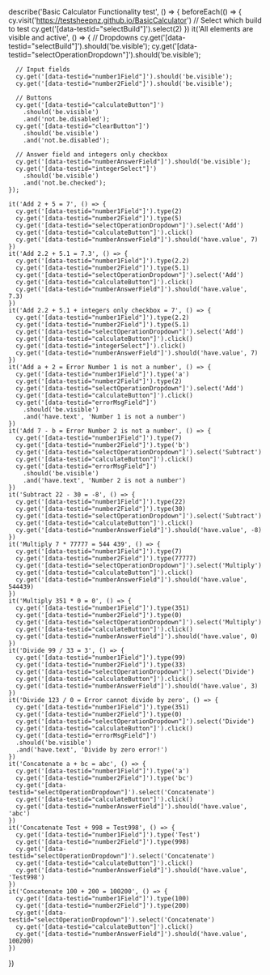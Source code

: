 describe('Basic Calculator Functionality test', () => {
    beforeEach(() => {
      cy.visit('https://testsheepnz.github.io/BasicCalculator')
      // Select which build to test
      cy.get('[data-testid="selectBuild"]').select(2)
    })
    it('All elements are visible and active', () => {
      // Dropdowns
      cy.get('[data-testid="selectBuild"]').should('be.visible');
      cy.get('[data-testid="selectOperationDropdown"]').should('be.visible');
  
      // Input fields
      cy.get('[data-testid="number1Field"]').should('be.visible');
      cy.get('[data-testid="number2Field"]').should('be.visible');
  
      // Buttons
      cy.get('[data-testid="calculateButton"]')
        .should('be.visible')
        .and('not.be.disabled');
      cy.get('[data-testid="clearButton"]')
        .should('be.visible')
        .and('not.be.disabled');
  
      // Answer field and integers only checkbox
      cy.get('[data-testid="numberAnswerField"]').should('be.visible');
      cy.get('[data-testid="integerSelect"]')
        .should('be.visible')
        .and('not.be.checked');
    });
  
    it('Add 2 + 5 = 7', () => {
      cy.get('[data-testid="number1Field"]').type(2)
      cy.get('[data-testid="number2Field"]').type(5)
      cy.get('[data-testid="selectOperationDropdown"]').select('Add')
      cy.get('[data-testid="calculateButton"]').click()
      cy.get('[data-testid="numberAnswerField"]').should('have.value', 7)
    })
    it('Add 2.2 + 5.1 = 7.3', () => {
      cy.get('[data-testid="number1Field"]').type(2.2)
      cy.get('[data-testid="number2Field"]').type(5.1)
      cy.get('[data-testid="selectOperationDropdown"]').select('Add')
      cy.get('[data-testid="calculateButton"]').click()
      cy.get('[data-testid="numberAnswerField"]').should('have.value', 7.3)
    })
    it('Add 2.2 + 5.1 + integers only checkbox = 7', () => {
      cy.get('[data-testid="number1Field"]').type(2.2)
      cy.get('[data-testid="number2Field"]').type(5.1)
      cy.get('[data-testid="selectOperationDropdown"]').select('Add')
      cy.get('[data-testid="calculateButton"]').click()
      cy.get('[data-testid="integerSelect"]').click()
      cy.get('[data-testid="numberAnswerField"]').should('have.value', 7)
    })
    it('Add a + 2 = Error Number 1 is not a number', () => {
      cy.get('[data-testid="number1Field"]').type('a')
      cy.get('[data-testid="number2Field"]').type(2)
      cy.get('[data-testid="selectOperationDropdown"]').select('Add')
      cy.get('[data-testid="calculateButton"]').click()
      cy.get('[data-testid="errorMsgField"]')
        .should('be.visible')
        .and('have.text', 'Number 1 is not a number')
    })
    it('Add 7 - b = Error Number 2 is not a number', () => {
      cy.get('[data-testid="number1Field"]').type(7)
      cy.get('[data-testid="number2Field"]').type('b')
      cy.get('[data-testid="selectOperationDropdown"]').select('Subtract')
      cy.get('[data-testid="calculateButton"]').click()
      cy.get('[data-testid="errorMsgField"]')
        .should('be.visible')
        .and('have.text', 'Number 2 is not a number')
    })
    it('Subtract 22 - 30 = -8', () => {
      cy.get('[data-testid="number1Field"]').type(22)
      cy.get('[data-testid="number2Field"]').type(30)
      cy.get('[data-testid="selectOperationDropdown"]').select('Subtract')
      cy.get('[data-testid="calculateButton"]').click()
      cy.get('[data-testid="numberAnswerField"]').should('have.value', -8)
    })
    it('Multiply 7 * 77777 = 544 439', () => {
      cy.get('[data-testid="number1Field"]').type(7)
      cy.get('[data-testid="number2Field"]').type(77777)
      cy.get('[data-testid="selectOperationDropdown"]').select('Multiply')
      cy.get('[data-testid="calculateButton"]').click()
      cy.get('[data-testid="numberAnswerField"]').should('have.value', 544439)
    })
    it('Multiply 351 * 0 = 0', () => {
      cy.get('[data-testid="number1Field"]').type(351)
      cy.get('[data-testid="number2Field"]').type(0)
      cy.get('[data-testid="selectOperationDropdown"]').select('Multiply')
      cy.get('[data-testid="calculateButton"]').click()
      cy.get('[data-testid="numberAnswerField"]').should('have.value', 0)
    })
    it('Divide 99 / 33 = 3', () => {
      cy.get('[data-testid="number1Field"]').type(99)
      cy.get('[data-testid="number2Field"]').type(33)
      cy.get('[data-testid="selectOperationDropdown"]').select('Divide')
      cy.get('[data-testid="calculateButton"]').click()
      cy.get('[data-testid="numberAnswerField"]').should('have.value', 3)
    })
    it('Divide 123 / 0 = Error cannot divide by zero', () => {
      cy.get('[data-testid="number1Field"]').type(351)
      cy.get('[data-testid="number2Field"]').type(0)
      cy.get('[data-testid="selectOperationDropdown"]').select('Divide')
      cy.get('[data-testid="calculateButton"]').click()
      cy.get('[data-testid="errorMsgField"]')
      .should('be.visible')
      .and('have.text', 'Divide by zero error!')
    })
    it('Concatenate a + bc = abc', () => {
      cy.get('[data-testid="number1Field"]').type('a')
      cy.get('[data-testid="number2Field"]').type('bc')
      cy.get('[data-testid="selectOperationDropdown"]').select('Concatenate')
      cy.get('[data-testid="calculateButton"]').click()
      cy.get('[data-testid="numberAnswerField"]').should('have.value', 'abc')
    })
    it('Concatenate Test + 998 = Test998', () => {
      cy.get('[data-testid="number1Field"]').type('Test')
      cy.get('[data-testid="number2Field"]').type(998)
      cy.get('[data-testid="selectOperationDropdown"]').select('Concatenate')
      cy.get('[data-testid="calculateButton"]').click()
      cy.get('[data-testid="numberAnswerField"]').should('have.value', 'Test998')
    })
    it('Concatenate 100 + 200 = 100200', () => {
      cy.get('[data-testid="number1Field"]').type(100)
      cy.get('[data-testid="number2Field"]').type(200)
      cy.get('[data-testid="selectOperationDropdown"]').select('Concatenate')
      cy.get('[data-testid="calculateButton"]').click()
      cy.get('[data-testid="numberAnswerField"]').should('have.value', 100200)
    })
  })
